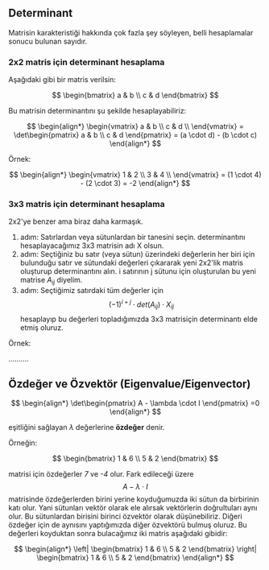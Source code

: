 ## Determinant

Matrisin karakteristiği hakkında çok fazla şey söyleyen, belli hesaplamalar sonucu bulunan sayıdır.

### 2x2 matris için determinant hesaplama
Aşağıdaki gibi bir matris verilsin:

$$
\begin{bmatrix}
a & b \\
c & d
\end{bmatrix}
$$

Bu matrisin determinantını şu şekilde hesaplayabiliriz:

$$
\begin{align*}
\begin{vmatrix}
a & b \\
c & d \\
\end{vmatrix}
= \det\begin{pmatrix} 
a & b \\
c & d
\end{pmatrix}
= (a \cdot d) - (b \cdot c)
\end{align*}
$$

Örnek:

$$
\begin{align*}
\begin{vmatrix}
1 & 2 \\
3 & 4 \\
\end{vmatrix}
= (1 \cdot 4) - (2 \cdot 3)
= -2
\end{align*}
$$

### 3x3 matris için determinant hesaplama

2x2'ye benzer ama biraz daha karmaşık. 
1. adım: Satırlardan veya sütunlardan bir tanesini seçin. determinantını hesaplayacağımız 3x3 matrisin adı X olsun.
2. adım: Seçtiğiniz bu satır (veya sütun) üzerindeki değerlerin her biri için bulunduğu satır ve sütundaki değerleri çıkararak yeni 2x2'lik matris oluşturup determinantını alın. i satırının j sütunu için oluşturulan bu yeni matrise $A_{ij}$ diyelim.
3. adım: Seçtiğimiz satırdaki tüm değerler için  $$(-1)^{i+j} \cdot det(A_{ij}) \cdot X_{ij}$$ hesaplayıp bu değerleri topladığımızda 3x3 matrisiçin determinantı elde etmiş oluruz.

Örnek:


..........

## Özdeğer ve Özvektör (Eigenvalue/Eigenvector)

$$
\begin{align*}
\det\begin{pmatrix} 
A - \lambda \cdot I
\end{pmatrix} 
=0 
\end{align*}
$$

eşitliğini sağlayan $\lambda$ değerlerine **özdeğer** denir.

Örneğin:

$$
\begin{bmatrix}
1 & 6 \\
5 & 2
\end{bmatrix}
$$

matrisi için özdeğerler _7_ ve _-4_ olur. Fark edileceği üzere $$ A - \lambda \cdot I $$ matrisinde özdeğerlerden birini yerine koyduğumuzda iki sütun da birbirinin katı olur. Yani sütunları vektör olarak ele alırsak vektörlerin doğrultuları aynı olur. Bu sütunlardan birisini birinci özvektör olarak düşünebiliriz. Diğeri özdeğer için de aynısını yaptığımızda diğer özvektörü bulmuş oluruz. Bu değerleri koyduktan sonra bulacağımız iki matris aşağıdaki gibidir:

$$
\begin{align*}
\left|
\begin{bmatrix}
1 & 6 \\
5 & 2
\end{bmatrix}
\right|
\begin{bmatrix}
1 & 6 \\
5 & 2
\end{bmatrix}
\end{align*}
$$

